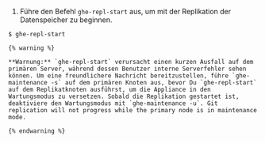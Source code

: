 1. Führe den Befehl `ghe-repl-start` aus, um mit der Replikation der Datenspeicher zu beginnen.
  ```shell
  $ ghe-repl-start
  ```
    {% warning %}

    **Warnung:** `ghe-repl-start` verursacht einen kurzen Ausfall auf dem primären Server, während dessen Benutzer interne Serverfehler sehen können. Um eine freundlichere Nachricht bereitzustellen, führe `ghe-maintenance -s` auf dem primären Knoten aus, bevor Du `ghe-repl-start` auf dem Replikatknoten ausführst, um die Appliance in den Wartungsmodus zu versetzen. Sobald die Replikation gestartet ist, deaktiviere den Wartungsmodus mit `ghe-maintenance -u`. Git replication will not progress while the primary node is in maintenance mode.

    {% endwarning %}
